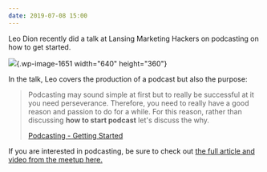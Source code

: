 ```yaml
---
date: 2019-07-08 15:00
---
```

Leo Dion recently did a talk at Lansing Marketing Hackers on podcasting
on how to get started.

![](https://i2.wp.com/brightdigit.com/wp-content/uploads/2019/06/Add-a-heading.jpg?fit=640%2C360&ssl=1){.wp-image-1651
width="640" height="360"}

In the talk, Leo covers the production of a podcast but also the
purpose:

> Podcasting may sound simple at first but to really be successful at it
> you need perseverance. Therefore, you need to really have a good
> reason and passion to do for a while. For this reason, rather than
> discussing **how to start podcast** let's discuss the why.
>
> [Podcasting - Getting
> Started](https://leogdion.name/2019/06/13/podcasting-getting-started-content-recording-audience/)

If you are interested in podcasting, be sure to check out [the full
article and video from the meetup
here.](https://leogdion.name/2019/06/13/podcasting-getting-started-content-recording-audience/)